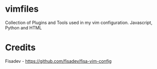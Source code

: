 vimfiles
========

Collection of Plugins and Tools used in my vim configuration. Javascript, Python and HTML

Credits
=======
Fisadev - https://github.com/fisadev/fisa-vim-config
